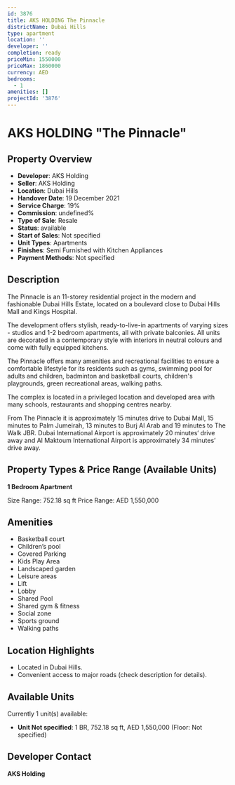 ```yaml
---
id: 3876
title: AKS HOLDING The Pinnacle
districtName: Dubai Hills
type: apartment
location: ''
developer: ''
completion: ready
priceMin: 1550000
priceMax: 1860000
currency: AED
bedrooms:
  - 1
amenities: []
projectId: '3876'
---
```


# AKS HOLDING "The Pinnacle"

## Property Overview
- **Developer**: AKS Holding
- **Seller**: AKS Holding
- **Location**: Dubai Hills
- **Handover Date**: 19 December 2021
- **Service Charge**: 19%
- **Commission**: undefined%
- **Type of Sale**: Resale
- **Status**: available
- **Start of Sales**: Not specified
- **Unit Types**: Apartments
- **Finishes**: Semi Furnished with Kitchen Appliances
- **Payment Methods**: Not specified

## Description
The Pinnacle is an 11-storey residential project in the modern and fashionable Dubai Hills Estate, located on a boulevard close to Dubai Hills Mall and Kings Hospital.

The development offers stylish, ready-to-live-in apartments of varying sizes - studios and 1-2 bedroom apartments, all with private balconies. All units are decorated in a contemporary style with interiors in neutral colours and come with fully equipped kitchens.

The Pinnacle offers many amenities and recreational facilities to ensure a comfortable lifestyle for its residents such as gyms, swimming pool for adults and children, badminton and basketball courts, children's playgrounds, green recreational areas, walking paths.

The complex is located in a privileged location and developed area with many schools, restaurants and shopping centres nearby. 

From The Pinnacle it is approximately 15 minutes drive to Dubai Mall, 15 minutes to Palm Jumeirah, 13 minutes to Burj Al Arab and 19 minutes to The Walk JBR. Dubai International Airport is approximately 20 minutes‘ drive away and Al Maktoum International Airport is approximately 34 minutes’ drive away.

## Property Types & Price Range (Available Units)
**1 Bedroom Apartment**

Size Range: 752.18 sq ft
Price Range: AED 1,550,000

## Amenities
- Basketball court
- Children’s pool
- Covered Parking
- Kids Play Area
- Landscaped garden
- Leisure areas
- Lift
- Lobby
- Shared Pool
- Shared gym & fitness
- Social zone
- Sports ground
- Walking paths

## Location Highlights
- Located in Dubai Hills.
- Convenient access to major roads (check description for details).

## Available Units
Currently 1 unit(s) available:
- **Unit Not specified**: 1 BR, 752.18 sq ft, AED 1,550,000 (Floor: Not specified)

## Developer Contact
**AKS Holding**
